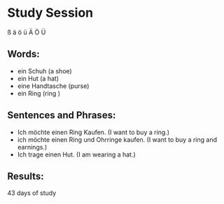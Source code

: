 # Study Session
  ß   ä   ö  ü   Ä   Ö   Ü


## Words:
* ein Schuh (a shoe)
* ein Hut (a hat)
* eine Handtasche (purse) 
* ein Ring (ring )


## Sentences and Phrases:
* Ich möchte einen Ring Kaufen. (I want to buy a ring.)
* ich möchte einen Ring und Ohrringe kaufen. (I want to buy a ring and earnings.)
* Ich trage einen Hut. (I am wearing a hat.) 


## Results:
43 days of study 
